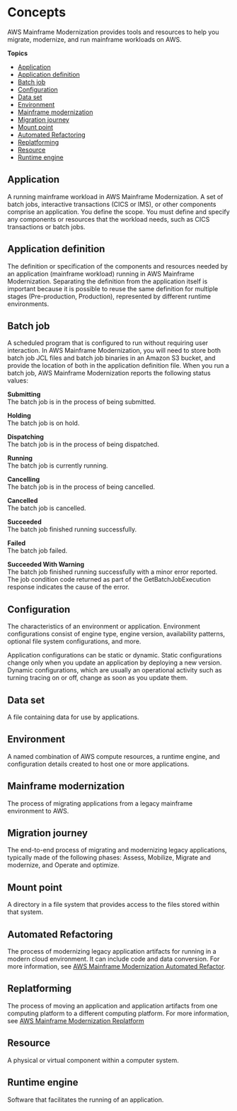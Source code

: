 # Concepts<a name="concept-m2"></a>

AWS Mainframe Modernization provides tools and resources to help you migrate, modernize, and run mainframe workloads on AWS\. 

**Topics**
+ [Application](#application-concept)
+ [Application definition](#appdef-concept)
+ [Batch job](#batch-job-concept)
+ [Configuration](#configuration-concept)
+ [Data set](#data-set-concept)
+ [Environment](#environment-concept)
+ [Mainframe modernization](#modernization-concept)
+ [Migration journey](#migration-concept)
+ [Mount point](#mount-concept)
+ [Automated Refactoring](#refactor-concept)
+ [Replatforming](#replatform-concept)
+ [Resource](#resource-concept)
+ [Runtime engine](#runtime-concept)

## Application<a name="application-concept"></a>

A running mainframe workload in AWS Mainframe Modernization\. A set of batch jobs, interactive transactions \(CICS or IMS\), or other components comprise an application\. You define the scope\. You must define and specify any components or resources that the workload needs, such as CICS transactions or batch jobs\.

## Application definition<a name="appdef-concept"></a>

The definition or specification of the components and resources needed by an application \(mainframe workload\) running in AWS Mainframe Modernization\. Separating the definition from the application itself is important because it is possible to reuse the same definition for multiple stages \(Pre\-production, Production\), represented by different runtime environments\. 

## Batch job<a name="batch-job-concept"></a>

A scheduled program that is configured to run without requiring user interaction\. In AWS Mainframe Modernization, you will need to store both batch job JCL files and batch job binaries in an Amazon S3 bucket, and provide the location of both in the application definition file\. When you run a batch job, AWS Mainframe Modernization reports the following status values:

**Submitting**  
The batch job is in the process of being submitted\.

**Holding**  
The batch job is on hold\.

**Dispatching**  
The batch job is in the process of being dispatched\.

**Running**  
The batch job is currently running\.

**Cancelling**  
The batch job is in the process of being cancelled\.

**Cancelled**  
The batch job is cancelled\.

**Succeeded**  
The batch job finished running successfully\.

**Failed**  
The batch job failed\.

**Succeeded With Warning**  
The batch job finished running successfully with a minor error reported\. The job condition code returned as part of the GetBatchJobExecution response indicates the cause of the error\.

## Configuration<a name="configuration-concept"></a>

The characteristics of an environment or application\. Environment configurations consist of engine type, engine version, availability patterns, optional file system configurations, and more\. 

Application configurations can be static or dynamic\. Static configurations change only when you update an application by deploying a new version\. Dynamic configurations, which are usually an operational activity such as turning tracing on or off, change as soon as you update them\.

## Data set<a name="data-set-concept"></a>

A file containing data for use by applications\. 

## Environment<a name="environment-concept"></a>

A named combination of AWS compute resources, a runtime engine, and configuration details created to host one or more applications\.

## Mainframe modernization<a name="modernization-concept"></a>

The process of migrating applications from a legacy mainframe environment to AWS\.

## Migration journey<a name="migration-concept"></a>

The end\-to\-end process of migrating and modernizing legacy applications, typically made of the following phases: Assess, Mobilize, Migrate and modernize, and Operate and optimize\.

## Mount point<a name="mount-concept"></a>

A directory in a file system that provides access to the files stored within that system\.

## Automated Refactoring<a name="refactor-concept"></a>

The process of modernizing legacy application artifacts for running in a modern cloud environment\. It can include code and data conversion\. For more information, see [AWS Mainframe Modernization Automated Refactor](https://aws.amazon.com/mainframe-modernization/patterns/refactor/?mainframe-blogs.sort-by=item.additionalFields.createdDate&mainframe-blogs.sort-order=desc)\.

## Replatforming<a name="replatform-concept"></a>

The process of moving an application and application artifacts from one computing platform to a different computing platform\. For more information, see [AWS Mainframe Modernization Replatform](https://aws.amazon.com/mainframe-modernization/patterns/replatform/)

## Resource<a name="resource-concept"></a>

A physical or virtual component within a computer system\.

## Runtime engine<a name="runtime-concept"></a>

Software that facilitates the running of an application\.